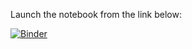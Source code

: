 Launch the notebook from the link below:

[![Binder](https://mybinder.org/badge_logo.svg)](https://mybinder.org/v2/gh/anders-w-rasmussen/binder_widgets/main?urlpath=voila/render/math_comment_gen.ipynb)
